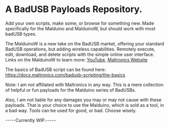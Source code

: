 # A BadUSB Payloads Repository.
Add your own scripts, make some, or browse for something new.
Made specifically for the Malduino and MalduinoW, but should work with most badUSB types.

The MalduinoW is a new take on the BadUSB market, offering your standard BadUSB operations, but adding wireless capabilities. Remotely execute, edit, download, and delete scripts with the simple online user interface.
Links on the MalduinoW to learn more: [YouTube](https://youtu.be/qs9gERSV-bY), [Maltronics Website](https://maltronics.com/collections/malduinos/products/malduino-w)

The basics of BadUSB script can be found here: https://docs.maltronics.com/badusb-scripting/the-basics


Note: I am not affiliated with Maltronics in any way. This is a mere collection of helpful or fun payloads for the Malduino series of BadUSBs.

Also, I am not liable for any damages you may or may not cause with these payloads. That is your choice to use the Malduino, which is sold as a tool, in a bad way. Tools can be used for good, or bad. Choose wisely.



-----Currently WIP.-----


